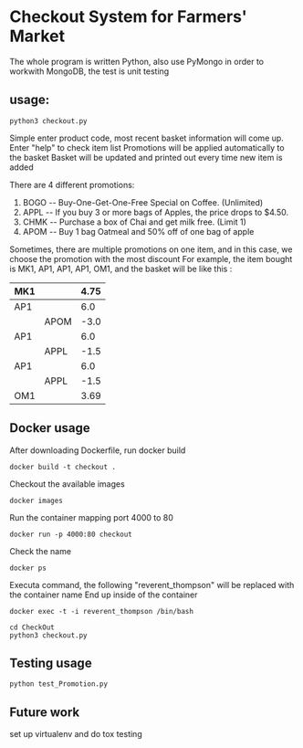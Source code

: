 # Checkout System for Farmers' Market
The whole program is written Python, also use PyMongo in order to workwith MongoDB, the test is unit testing

## usage:

```
python3 checkout.py
```
Simple enter product code, most recent basket information will come up.
Enter "help" to check item list
Promotions will be applied automatically to the basket
Basket will be updated and printed out every time new item is added

There are 4 different promotions:
1. BOGO -- Buy-One-Get-One-Free Special on Coffee. (Unlimited)
2. APPL -- If you buy 3 or more bags of Apples, the price drops to $4.50.
3. CHMK -- Purchase a box of Chai and get milk free. (Limit 1)
4. APOM -- Buy 1 bag Oatmeal and 50% off of one bag of apple

Sometimes, there are multiple promotions on one item, and in this case, we choose the promotion with the most discount
For example, the item bought is MK1, AP1, AP1, AP1, OM1, and the basket will be like this :

| MK1 | | 4.75 | 
| --- | --- | --- |
| AP1 | | 6.0 | 
| | APOM | -3.0 |
| AP1 | | 6.0 |
| | APPL | -1.5 |
| AP1 | | 6.0 |
| | APPL| -1.5 |
| OM1 | | 3.69 |

## Docker usage
After downloading Dockerfile, run docker build 
```
docker build -t checkout . 
```
Checkout the available images
```
docker images
```
Run the container mapping port 4000 to 80
```
docker run -p 4000:80 checkout
```
Check the name  
```
docker ps
```
Executa command, the following "reverent_thompson" will be replaced with the container name
End up inside of the container
```
docker exec -t -i reverent_thompson /bin/bash
```
```
cd CheckOut
python3 checkout.py
```

## Testing usage
```
python test_Promotion.py
```

## Future work
set up virtualenv and do tox testing



